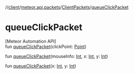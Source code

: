 //[client](../../../index.md)/[meteor.api.packets](../index.md)/[ClientPackets](index.md)/[queueClickPacket](queue-click-packet.md)

# queueClickPacket

[Meteor Automation API]\
fun [queueClickPacket](queue-click-packet.md)(clickPoint: [Point](https://docs.oracle.com/javase/8/docs/api/java/awt/Point.html))

fun [queueClickPacket](queue-click-packet.md)(mouseInfo: [Int](https://kotlinlang.org/api/latest/jvm/stdlib/kotlin/-int/index.html), x: [Int](https://kotlinlang.org/api/latest/jvm/stdlib/kotlin/-int/index.html), y: [Int](https://kotlinlang.org/api/latest/jvm/stdlib/kotlin/-int/index.html))

fun [queueClickPacket](queue-click-packet.md)(x: [Int](https://kotlinlang.org/api/latest/jvm/stdlib/kotlin/-int/index.html), y: [Int](https://kotlinlang.org/api/latest/jvm/stdlib/kotlin/-int/index.html))
